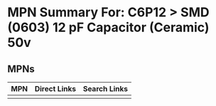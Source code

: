 



# MPN Summary For: C6P12 > SMD (0603) 12 pF Capacitor (Ceramic) 50v

## MPNs
  

|MPN|Direct Links|Search Links|
| :--- | :--- | :--- |
||||
